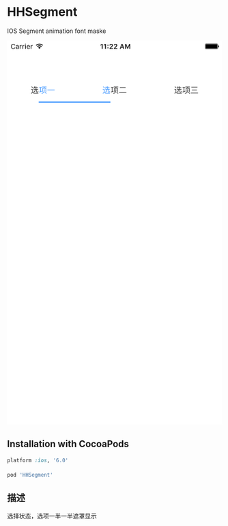 # HHSegment
IOS Segment animation font maske


![](1.png)


## Installation with CocoaPods

```ruby
platform :ios, '6.0'

pod 'HHSegment'
```

## 描述
选择状态，选项一半一半遮罩显示
